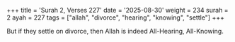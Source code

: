 +++
title = 'Surah 2, Verses 227'
date = '2025-08-30'
weight = 234
surah = 2
ayah = 227
tags = ["allah", "divorce", "hearing", "knowing", "settle"]
+++

But if they settle on divorce, then Allah is indeed All-Hearing, All-Knowing.